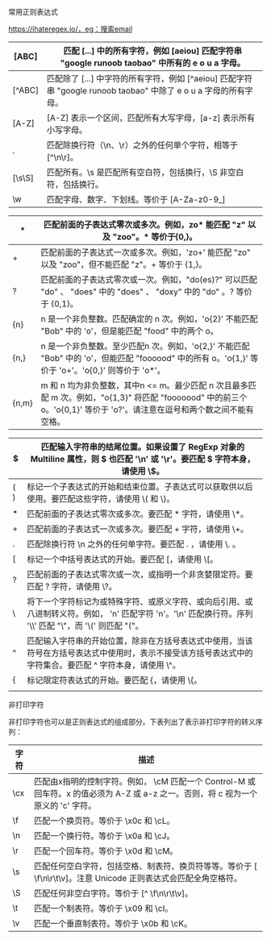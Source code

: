 常用正则表达式

https://ihateregex.io/，eg：搜索email



| [ABC] | 匹配 [...] 中的所有字符，例如 [aeiou] 匹配字符串 "google runoob taobao" 中所有的 e o u a 字母。 |
| - | - |
| [^ABC] | 匹配除了 [...] 中字符的所有字符，例如 [^aeiou] 匹配字符串 "google runoob taobao" 中除了 e o u a 字母的所有字母。 |
| [A-Z] | [A-Z] 表示一个区间，匹配所有大写字母，[a-z] 表示所有小写字母。 |
| . | 匹配除换行符（\\n、\\r）之外的任何单个字符，相等于 [^\\n\\r]。 |
| [\\s\\S] | 匹配所有。\\s 是匹配所有空白符，包括换行，\\S 非空白符，包括换行。 |
| \\w | 匹配字母、数字、下划线。等价于 [A-Za-z0-9\_] |




| \* | 匹配前面的子表达式零次或多次。例如，zo\* 能匹配 "z" 以及 "zoo"。\* 等价于{0,}。 |
| - | - |
| + | 匹配前面的子表达式一次或多次。例如，'zo+' 能匹配 "zo" 以及 "zoo"，但不能匹配 "z"。+ 等价于 {1,}。 |
| ? | 匹配前面的子表达式零次或一次。例如，"do(es)?" 可以匹配 "do" 、 "does" 中的 "does" 、 "doxy" 中的 "do" 。? 等价于 {0,1}。 |
| {n} | n 是一个非负整数。匹配确定的 n 次。例如，'o{2}' 不能匹配 "Bob" 中的 'o'，但是能匹配 "food" 中的两个 o。 |
| {n,} | n 是一个非负整数。至少匹配n 次。例如，'o{2,}' 不能匹配 "Bob" 中的 'o'，但能匹配 "foooood" 中的所有 o。'o{1,}' 等价于 'o+'。'o{0,}' 则等价于 'o\*'。 |
| {n,m} | m 和 n 均为非负整数，其中n &lt;= m。最少匹配 n 次且最多匹配 m 次。例如，"o{1,3}" 将匹配 "fooooood" 中的前三个 o。'o{0,1}' 等价于 'o?'。请注意在逗号和两个数之间不能有空格。 |




| $ | 匹配输入字符串的结尾位置。如果设置了 RegExp 对象的 Multiline 属性，则 $ 也匹配 '\\n' 或 '\\r'。要匹配 $ 字符本身，请使用 \\$。 |
| - | - |
| ( ) | 标记一个子表达式的开始和结束位置。子表达式可以获取供以后使用。要匹配这些字符，请使用 \\( 和 \\)。 |
| \* | 匹配前面的子表达式零次或多次。要匹配 \* 字符，请使用 \\\*。 |
| + | 匹配前面的子表达式一次或多次。要匹配 + 字符，请使用 \\+。 |
| . | 匹配除换行符 \\n 之外的任何单字符。要匹配 . ，请使用 \\. 。 |
| [ | 标记一个中括号表达式的开始。要匹配 [，请使用 \\[。 |
| ? | 匹配前面的子表达式零次或一次，或指明一个非贪婪限定符。要匹配 ? 字符，请使用 \\?。 |
| \\ | 将下一个字符标记为或特殊字符、或原义字符、或向后引用、或八进制转义符。例如， 'n' 匹配字符 'n'。'\\n' 匹配换行符。序列 '\\\\' 匹配 "\\"，而 '\\(' 则匹配 "("。 |
| ^ | 匹配输入字符串的开始位置，除非在方括号表达式中使用，当该符号在方括号表达式中使用时，表示不接受该方括号表达式中的字符集合。要匹配 ^ 字符本身，请使用 \\^。 |
| { | 标记限定符表达式的开始。要匹配 {，请使用 \\{。 |
| | | 指明两项之间的一个选择。要匹配 |，请使用 \\|。 |




非打印字符

非打印字符也可以是正则表达式的组成部分。下表列出了表示非打印字符的转义序列：

| 字符 | 描述 |
| - | - |
| \\cx | 匹配由x指明的控制字符。例如， \\cM 匹配一个 Control-M 或回车符。x 的值必须为 A-Z 或 a-z 之一。否则，将 c 视为一个原义的 'c' 字符。 |
| \\f | 匹配一个换页符。等价于 \\x0c 和 \\cL。 |
| \\n | 匹配一个换行符。等价于 \\x0a 和 \\cJ。 |
| \\r | 匹配一个回车符。等价于 \\x0d 和 \\cM。 |
| \\s | 匹配任何空白字符，包括空格、制表符、换页符等等。等价于 [ \\f\\n\\r\\t\\v]。注意 Unicode 正则表达式会匹配全角空格符。 |
| \\S | 匹配任何非空白字符。等价于 [^ \\f\\n\\r\\t\\v]。 |
| \\t | 匹配一个制表符。等价于 \\x09 和 \\cI。 |
| \\v | 匹配一个垂直制表符。等价于 \\x0b 和 \\cK。 |


